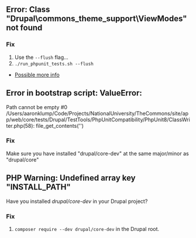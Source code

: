## Error: Class "Drupal\commons_theme_support\ViewModes" not found

### Fix

1. Use the `--flush` flag...
2. `./run_phpunit_tests.sh --flush`

* [Possible more info](https://drupal.stackexchange.com/a/299070)

## Error in bootstrap script: ValueError:

Path cannot be empty
#0 /Users/aaronklump/Code/Projects/NationalUniversity/TheCommons/site/app/web/core/tests/Drupal/TestTools/PhpUnitCompatibility/PhpUnit8/ClassWriter.php(58): file_get_contents('')

### Fix

Make sure you have installed "drupal/core-dev" at the same major/minor as "drupal/core"

## PHP Warning:  Undefined array key "INSTALL_PATH"

Have you installed _drupal/core-dev_ in your Drupal project?

### Fix

1. `composer require --dev drupal/core-dev` in the Drupal root.
